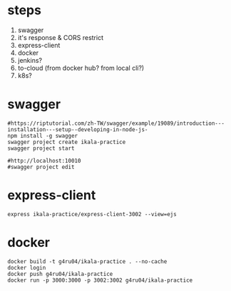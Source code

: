 # steps
1. swagger
1. it's response & CORS restrict
1. express-client
1. docker
1. jenkins?
1. to-cloud (from docker hub? from local cli?)
1. k8s?

# swagger
```
#https://riptutorial.com/zh-TW/swagger/example/19089/introduction---installation---setup--developing-in-node-js-
npm install -g swagger
swagger project create ikala-practice
swagger project start

#http://localhost:10010
#swagger project edit

```
# express-client
```
express ikala-practice/express-client-3002 --view=ejs
```
# docker
```
docker build -t g4ru04/ikala-practice . --no-cache
docker login
docker push g4ru04/ikala-practice
docker run -p 3000:3000 -p 3002:3002 g4ru04/ikala-practice 
```
